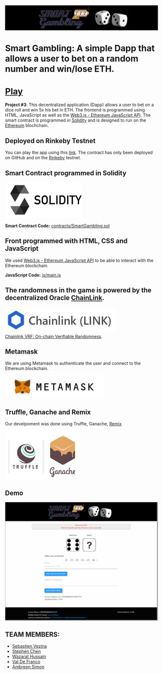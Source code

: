 ![HeaderLogo](images/Header.jpg)  

# Smart Gambling: A simple Dapp that allows a user to bet on a random number and win/lose ETH. 

# **[Play](https://fintechcamp.github.io/SmartGambling)**

**Project #3**: This decentralized application (Dapp) allows a user to bet on a dice roll and win 5x his bet in ETH. The frontend is programmed using HTML, JavaScript as well as the [Web3.js - Ethereum JavaScript API](https://web3js.readthedocs.io/). The smart contract is programmed in [Solidity](https://docs.soliditylang.org/) and is designed to run on the [Ethereum](https://ethereum.org/en/) blochchain.  

## Deployed on Rinkeby Testnet  

You can play the app using this [link](https://fintechcamp.github.io/SmartGambling/). The contract has only been deployed on GitHub and on the [Rinkeby](https://www.rinkeby.io/) testnet.

## Smart Contract programmed in Solidity  

![Solidity](images/Solidity.png)  

**Smart Contract Code:** [contracts/SmartGambling.sol](contracts/SmartGambling.sol)

## Front programmed with HTML, CSS and JavaScript  

We used [Web3.js - Ethereum JavaScript API](https://web3js.readthedocs.io/) to be able to interact with the Ethereum blockchain.  

**JavaScript Code:** [js/main.js](js/main.js)  

## The randomness in the game is powered by the decentralized Oracle [ChainLink](https://chain.link/solutions/chainlink-vrf). 

[![Logo](images/ChainLinkLogo.jpg)](https://chain.link/solutions/chainlink-vrf)  
[Chainlink VRF: On-chain Verifiable Randomness](https://blog.chain.link/verifiable-random-functions-vrf-random-number-generation-rng-feature/). 

## Metamask  

We are using Metamask to authenticate the user and connect to the Ethereum blockchain.  

[![Logo](images/MetaMaskLogo.jpg)](https://metamask.io/)

## Truffle, Ganache and Remix  

Our develpoment was done using Truffle, Ganache, [Remix](https://remix.ethereum.org/)  

[![Logo](images/ganache.png)](https://www.trufflesuite.com/)  

## Demo  

[![Demo](images/Demo.gif)](https://fintechcamp.github.io/SmartGambling/)


## TEAM MEMBERS:  

- [Sebastien Vezina](https://github.com/SebCoding)
- [Stephen Chen](https://github.com/schenht)
- [Wazarat Hussain](https://github.com/wazarat)
- [Val De Franco](https://github.com/DEFRANCOV)
- [Ambreen Simon](https://github.com/ambreen2002)

